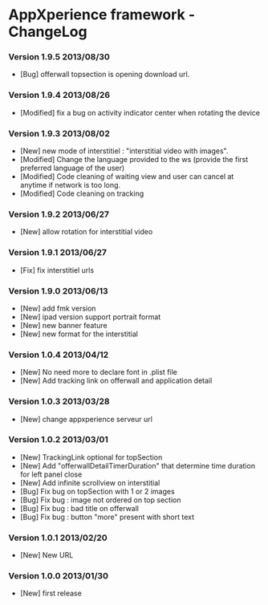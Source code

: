 AppXperience framework - ChangeLog
============ 
### Version 1.9.5 2013/08/30
- [Bug] offerwall topsection is opening download url.

### Version 1.9.4 2013/08/26
- [Modified] fix a bug on activity indicator center when rotating the device

### Version 1.9.3 2013/08/02
- [New] new mode of interstitiel : "interstitial video with images".
- [Modified] Change the language provided to the ws (provide the first preferred language of the user)
- [Modified] Code cleaning of waiting view and user can cancel at anytime if network is too long. 
- [Modified] Code cleaning on tracking

### Version 1.9.2 2013/06/27
- [New] allow rotation for interstitial video

### Version 1.9.1 2013/06/27
- [Fix] fix interstitiel urls

### Version 1.9.0 2013/06/13
- [New] add fmk version
- [New] ipad version support portrait format
- [New] new banner feature
- [New] new format for the interstitial

### Version 1.0.4 2013/04/12
- [New] No need more to declare font in .plist file
- [New] Add tracking link on offerwall and application detail

### Version 1.0.3 2013/03/28
- [New] change appxperience serveur url

### Version 1.0.2 2013/03/01
- [New] TrackingLink optional for topSection
- [New] Add "offerwallDetailTimerDuration" that determine time duration for left panel close
- [New] Add infinite scrollview on interstitial
- [Bug] Fix bug on topSection with 1 or 2 images
- [Bug] Fix bug : image not ordered on top section
- [Bug] Fix bug : bad title on offerwall
- [Bug] Fix bug : button "more" present with short text

### Version 1.0.1 2013/02/20
- [New] New URL

### Version 1.0.0 2013/01/30
- [New] first release